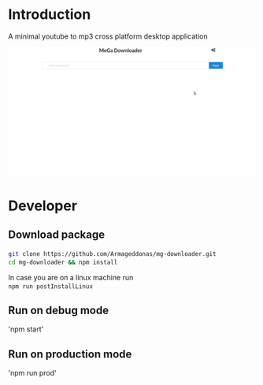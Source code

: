 # Introduction
A minimal youtube to mp3 cross platform desktop application  
  
  
![app preview](https://github.com/Armageddonas/mg-downloader/raw/master/public/app-preview.gif)

# Developer
## Download package

```bash
git clone https://github.com/Armageddonas/mg-downloader.git
cd mg-downloader && npm install
```

In case you are on a linux machine run  
`npm run postInstallLinux`

## Run on debug mode
'npm start'

## Run on production mode
'npm run prod'
